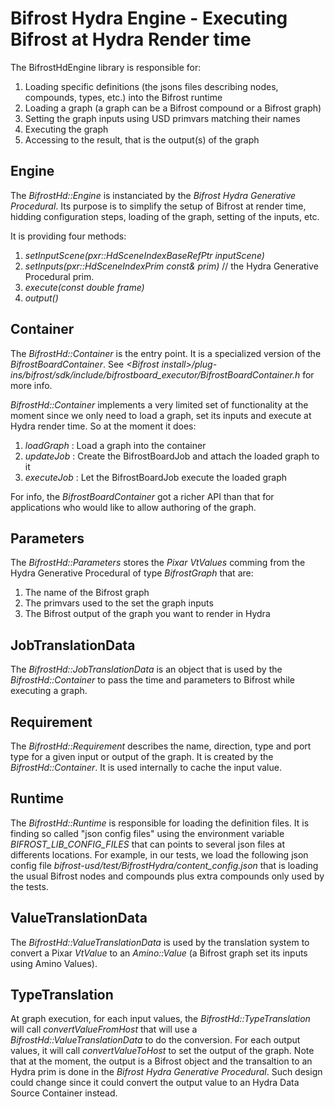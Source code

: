 # Bifrost Hydra Engine - Executing Bifrost at Hydra Render time

The BifrostHdEngine library is responsible for:
1. Loading specific definitions (the jsons files describing nodes, compounds, types, etc.) into the Bifrost runtime
2. Loading a graph (a graph can be a Bifrost compound or a Bifrost graph)
3. Setting the graph inputs using USD primvars matching their names
4. Executing the graph
5. Accessing to the result, that is the output(s) of the graph

## Engine

The _BifrostHd::Engine_ is instanciated by the _Bifrost Hydra Generative Procedural_. 
Its purpose is to simplify the setup of Bifrost at render time, hidding configuration steps, loading of the graph, setting of the inputs, etc.

It is providing four methods:
1. _setInputScene(pxr::HdSceneIndexBaseRefPtr inputScene)_
2. _setInputs(pxr::HdSceneIndexPrim const& prim)_ // the Hydra Generative Procedural prim.
3. _execute(const double frame)_
4. _output()_

## Container

The _BifrostHd::Container_ is the entry point. It is a specialized version of the _BifrostBoardContainer_. See _\<Bifrost install\>/plug-ins/bifrost/sdk/include/bifrostboard_executor/BifrostBoardContainer.h_ for more info.
 
 _BifrostHd::Container_ implements a very limited set of functionality at the moment since we only need to load a graph, set its inputs and execute at Hydra render time. 
So at the moment it does:

1. _loadGraph_  : Load a graph into the container
2. _updateJob_  : Create the BifrostBoardJob and attach the loaded graph to it
3. _executeJob_ : Let the BifrostBoardJob execute the loaded graph

For info, the _BifrostBoardContainer_ got a richer API than that for applications who would like to allow authoring of the graph.

## Parameters

The _BifrostHd::Parameters_ stores the _Pixar VtValues_ comming from the Hydra Generative Procedural of type _BifrostGraph_ that are:
1. The name of the Bifrost graph
2. The primvars used to the set the graph inputs
3. The Bifrost output of the graph you want to render in Hydra

## JobTranslationData

The _BifrostHd::JobTranslationData_ is an object that is used by the _BifrostHd::Container_ to pass the time and parameters
to Bifrost while executing a graph.

## Requirement

The _BifrostHd::Requirement_ describes the name, direction, type and port type for a given input or output of the graph.
It is created by the _BifrostHd::Container_. It is used internally to cache the input value.

## Runtime

The _BifrostHd::Runtime_ is responsible for loading the definition files. It is finding so called "json config files" using the
environment variable _BIFROST_LIB_CONFIG_FILES_ that can points to several json files at differents locations.
For example, in our tests, we load the following json config file _bifrost-usd/test/BifrostHydra/content_config.json_ that is loading
the usual Bifrost nodes and compounds plus extra compounds only used by the tests.

## ValueTranslationData

The _BifrostHd::ValueTranslationData_ is used by the translation system to convert a Pixar _VtValue_ to an _Amino::Value_
(a Bifrost graph set its inputs using Amino Values).

## TypeTranslation

At graph execution, for each input values, the _BifrostHd::TypeTranslation_ will call _convertValueFromHost_ that will use a _BifrostHd::ValueTranslationData_ to do the conversion.
For each output values, it will call _convertValueToHost_ to set the output of the graph. Note that at the moment, the output is a Bifrost object and the transaltion to an Hydra prim is done in the _Bifrost Hydra Generative Procedural_. Such design could change since it could convert the output value to an Hydra Data Source Container instead.

